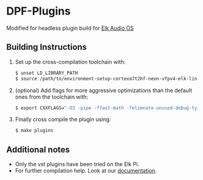 # DPF-Plugins

Modified for headless plugin build for [Elk Audio OS](https://elk.audio)

## Building Instructions

1. Set up the cross-compilation toolchain with:  

   ```bash
   $ unset LD_LIBRARY_PATH
   $ source /path/to/environment-setup-cortexa7t2hf-neon-vfpv4-elk-linux-gnueabi
   ```

2. (optional) Add flags for more aggressive optimizations than the default ones from the toolchain with:  

   ```bash
   $ export CXXFLAGS="-O3 -pipe -ffast-math -felimnate-unused-debug-types"
   ```

3. Finally cross compile the plugin using:  

   ```bash
   $ make plugins
   ```

## Additional notes

* Only the vst plugins have been tried on the Elk Pi.
* For further compilation help. Look at our [documentation](https://github.com/elk-audio/elk-docs/blob/master/documents/building_plugins_for_elk.md).